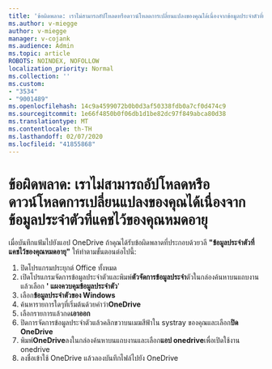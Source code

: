 ```yaml
---
title: 'ข้อผิดพลาด: เราไม่สามารถอัปโหลดหรือดาวน์โหลดการเปลี่ยนแปลงของคุณได้เนื่องจากข้อมูลประจำตัวที่แคชไว้ของคุณหมดอายุ'
ms.author: v-miegge
author: v-miegge
manager: v-cojank
ms.audience: Admin
ms.topic: article
ROBOTS: NOINDEX, NOFOLLOW
localization_priority: Normal
ms.collection: ''
ms.custom:
- "3534"
- "9001489"
ms.openlocfilehash: 14c9a4599072b0b0d3af50338fdb0a7cf0d474c9
ms.sourcegitcommit: 1e66f4850b0f06db1d1be82dc97f849abca80d38
ms.translationtype: MT
ms.contentlocale: th-TH
ms.lasthandoff: 02/07/2020
ms.locfileid: "41855868"
---
```

# <a name="error-we-cant-upload-or-download-your-changes-because-your-cached-credentials-have-expired"></a>ข้อผิดพลาด: เราไม่สามารถอัปโหลดหรือดาวน์โหลดการเปลี่ยนแปลงของคุณได้เนื่องจากข้อมูลประจำตัวที่แคชไว้ของคุณหมดอายุ

เมื่อบันทึกแฟ้มไปยังแอป OneDrive ถ้าคุณได้รับข้อผิดพลาดที่ประกอบด้วยวลี **"ข้อมูลประจำตัวที่แคชไว้ของคุณหมดอายุ"** ให้ทำตามขั้นตอนต่อไปนี้:

1. ปิดโปรแกรมประยุกต์ Office ทั้งหมด
1. เปิดโปรแกรมจัดการข้อมูลประจำตัวและพิมพ์**ตัวจัดการข้อมูลประจำ**ตัวในกล่องค้นหาบนแถบงานแล้วเลือก **' แผงควบคุมข้อมูลประจำตัว**'
1. เลือก**ข้อมูลประจำตัวของ Windows**
1. ค้นหารายการใดๆที่เริ่มต้นด้วยคำว่า**OneDrive**
1. เลือกรายการแล้วกด**เอาออก**
1. ปิดการจัดการข้อมูลประจำตัวแล้วคลิกขวาบนเมฆสีฟ้าใน systray ของคุณและเลือก**ปิด OneDrive**
1. พิมพ์**OneDrive**ลงในกล่องค้นหาบนแถบงานและเลือก**แอป onedrive**เพื่อเปิดใช้งาน onedrive
1. ลงชื่อเข้าใช้ OneDrive แล้วลองบันทึกไฟล์ไปยัง OneDrive
